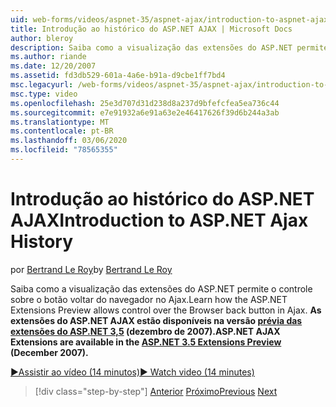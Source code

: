 ```yaml
---
uid: web-forms/videos/aspnet-35/aspnet-ajax/introduction-to-aspnet-ajax-history
title: Introdução ao histórico do ASP.NET AJAX | Microsoft Docs
author: bleroy
description: Saiba como a visualização das extensões do ASP.NET permite o controle sobre o botão voltar do navegador no Ajax. As extensões do AJAX ASP.NET estão disponíveis no ASP.NET 3,5 extens...
ms.author: riande
ms.date: 12/20/2007
ms.assetid: fd3db529-601a-4a6e-b91a-d9cbe1ff7bd4
msc.legacyurl: /web-forms/videos/aspnet-35/aspnet-ajax/introduction-to-aspnet-ajax-history
msc.type: video
ms.openlocfilehash: 25e3d707d31d238d8a237d9bfefcfea5ea736c44
ms.sourcegitcommit: e7e91932a6e91a63e2e46417626f39d6b244a3ab
ms.translationtype: MT
ms.contentlocale: pt-BR
ms.lasthandoff: 03/06/2020
ms.locfileid: "78565355"
---
```

# <a name="introduction-to-aspnet-ajax-history"></a><span data-ttu-id="5a5a6-104">Introdução ao histórico do ASP.NET AJAX</span><span class="sxs-lookup"><span data-stu-id="5a5a6-104">Introduction to ASP.NET Ajax History</span></span>

<span data-ttu-id="5a5a6-105">por [Bertrand Le Roy](https://github.com/bleroy)</span><span class="sxs-lookup"><span data-stu-id="5a5a6-105">by [Bertrand Le Roy](https://github.com/bleroy)</span></span>

<span data-ttu-id="5a5a6-106">Saiba como a visualização das extensões do ASP.NET permite o controle sobre o botão voltar do navegador no Ajax.</span><span class="sxs-lookup"><span data-stu-id="5a5a6-106">Learn how the ASP.NET Extensions Preview allows control over the Browser back button in Ajax.</span></span> <span data-ttu-id="5a5a6-107">**As extensões do ASP.NET AJAX estão disponíveis na versão [prévia das extensões do ASP.NET 3,5](https://www.asp.net/downloads/35-sp1#find) (dezembro de 2007).**</span><span class="sxs-lookup"><span data-stu-id="5a5a6-107">**ASP.NET AJAX Extensions are available in the [ASP.NET 3.5 Extensions Preview](https://www.asp.net/downloads/35-sp1#find) (December 2007).**</span></span>

[<span data-ttu-id="5a5a6-108">&#9654;Assistir ao vídeo (14 minutos)</span><span class="sxs-lookup"><span data-stu-id="5a5a6-108">&#9654; Watch video (14 minutes)</span></span>](https://channel9.msdn.com/Blogs/ASP-NET-Site-Videos/introduction-to-aspnet-ajax-history)

> [!div class="step-by-step"]
> <span data-ttu-id="5a5a6-109">[Anterior](adonet-data-services-with-aspnet-ajax-support.md)
> [Próximo](using-script-combining-to-improve-ajax-performance.md)</span><span class="sxs-lookup"><span data-stu-id="5a5a6-109">[Previous](adonet-data-services-with-aspnet-ajax-support.md)
[Next](using-script-combining-to-improve-ajax-performance.md)</span></span>
